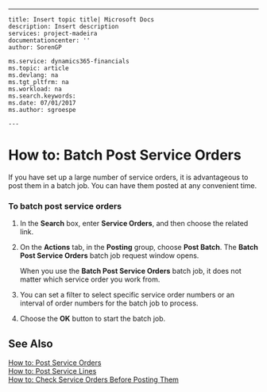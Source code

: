 ---
    title: Insert topic title| Microsoft Docs
    description: Insert description
    services: project-madeira
    documentationcenter: ''
    author: SorenGP

    ms.service: dynamics365-financials
    ms.topic: article
    ms.devlang: na
    ms.tgt_pltfrm: na
    ms.workload: na
    ms.search.keywords:
    ms.date: 07/01/2017
    ms.author: sgroespe

    ---
# How to: Batch Post Service Orders
If you have set up a large number of service orders, it is advantageous to post them in a batch job. You can have them posted at any convenient time.  
  
### To batch post service orders  
  
1.  In the **Search** box, enter **Service Orders**, and then choose the related link.  
  
2.  On the **Actions** tab, in the **Posting** group, choose **Post Batch**. The **Batch Post Service Orders** batch job request window opens.  
  
     When you use the **Batch Post Service Orders** batch job, it does not matter which service order you work from.  
  
3.  You can set a filter to select specific service order numbers or an interval of order numbers for the batch job to process.  
  
4.  Choose the **OK** button to start the batch job.  
  
## See Also  
 [How to: Post Service Orders](../how-to-post-service-orders.md)   
 [How to: Post Service Lines](../how-to-post-service-lines.md)   
 [How to: Check Service Orders Before Posting Them](../how-to-check-service-orders-before-posting-them.md)